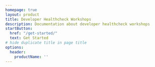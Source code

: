 ```yaml
---
homepage: true
layout: product
title: Developer Healthcheck Workshops
description: Documentation about developer healthcheck workshops
startButton:
  href: "/get-started/"
  text: Get Started
# hide duplicate title in page title
options:
  header:
    productName: ''
---
```


